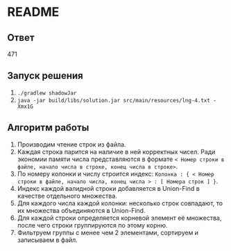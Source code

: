 # README
## Ответ
471

## Запуск решения
1. `./gradlew shadowJar`
2. `java -jar build/libs/solution.jar src/main/resources/lng-4.txt -Xmx1G`

## Алгоритм работы
1. Производим чтение строк из файла.
2. Каждая строка парится на наличие в ней корректных чисел. Ради экономии памяти числа представляются в формате `< Номер строки в файле, начало числа в строке, конец числа в строке>`.
3. По номеру колонки и числу строится индекс: `Колонка : { < Номер строки в файле, начало числа, конец числа > : [ Номера строк ] }`.
4. Индекс каждой валидной строки добавляется в Union-Find в качестве отдельного множества.
5. Для каждого числа каждой колонки: несколько строк совпадают, то их множества объединяются в Union-Find.
6. Для каждой строки определяется корневой элемент её множества, после чего строки группируются по этому корню.
7. Фильтруем группы с менее чем 2 элементами, сортируем и записываем в файл.

